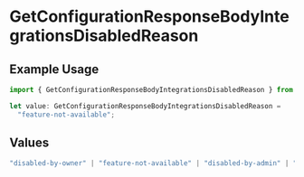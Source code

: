 # GetConfigurationResponseBodyIntegrationsDisabledReason

## Example Usage

```typescript
import { GetConfigurationResponseBodyIntegrationsDisabledReason } from "@vercel/sdk/models/operations/getconfiguration.js";

let value: GetConfigurationResponseBodyIntegrationsDisabledReason =
  "feature-not-available";
```

## Values

```typescript
"disabled-by-owner" | "feature-not-available" | "disabled-by-admin" | "original-owner-left-the-team" | "account-plan-downgrade" | "original-owner-role-downgraded"
```